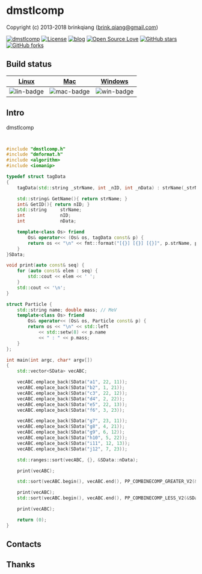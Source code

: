 # dmstlcomp

Copyright (c) 2013-2018 brinkqiang (brink.qiang@gmail.com)

[![dmstlcomp](https://img.shields.io/badge/brinkqiang-dmstlcomp-blue.svg?style=flat-square)](https://github.com/brinkqiang/dmstlcomp)
[![License](https://img.shields.io/badge/license-MIT-brightgreen.svg)](https://github.com/brinkqiang/dmstlcomp/blob/master/LICENSE)
[![blog](https://img.shields.io/badge/Author-Blog-7AD6FD.svg)](https://brinkqiang.github.io/)
[![Open Source Love](https://badges.frapsoft.com/os/v3/open-source.png)](https://github.com/brinkqiang)
[![GitHub stars](https://img.shields.io/github/stars/brinkqiang/dmstlcomp.svg?label=Stars)](https://github.com/brinkqiang/dmstlcomp) 
[![GitHub forks](https://img.shields.io/github/forks/brinkqiang/dmstlcomp.svg?label=Fork)](https://github.com/brinkqiang/dmstlcomp)

## Build status
| [Linux][lin-link] | [Mac][mac-link] | [Windows][win-link] |
| :---------------: | :----------------: | :-----------------: |
| ![lin-badge]      | ![mac-badge]       | ![win-badge]        |

[lin-badge]: https://github.com/brinkqiang/dmstlcomp/workflows/linux/badge.svg "linux build status"
[lin-link]:  https://github.com/brinkqiang/dmstlcomp/actions/workflows/linux.yml "linux build status"
[mac-badge]: https://github.com/brinkqiang/dmstlcomp/workflows/mac/badge.svg "mac build status"
[mac-link]:  https://github.com/brinkqiang/dmstlcomp/actions/workflows/mac.yml "mac build status"
[win-badge]: https://github.com/brinkqiang/dmstlcomp/workflows/win/badge.svg "win build status"
[win-link]:  https://github.com/brinkqiang/dmstlcomp/actions/workflows/win.yml "win build status"

## Intro
dmstlcomp
```cpp


#include "dmstlcomp.h"
#include "dmformat.h"
#include <algorithm>
#include <iomanip>

typedef struct tagData
{
    tagData(std::string _strName, int _nID, int _nData) : strName(_strName), nID(_nID), nData(_nData){}

    std::string& GetName(){ return strName; }
    int& GetID(){ return nID; }
    std::string     strName;
    int             nID;
    int             nData;

    template<class Os> friend
        Os& operator<< (Os& os, tagData const& p) {
        return os << "\n" << fmt::format("[{}] [{}] [{}]", p.strName, p.nID, p.nData);
    }
}SData;

void print(auto const& seq) {
    for (auto const& elem : seq) {
        std::cout << elem << ' ';
    }
    std::cout << '\n';
}

struct Particle {
    std::string name; double mass; // MeV
    template<class Os> friend
        Os& operator<< (Os& os, Particle const& p) {
        return os << "\n" << std::left
            << std::setw(8) << p.name
            << " : " << p.mass;
    }
};

int main(int argc, char* argv[])
{
    std::vector<SData> vecABC;

    vecABC.emplace_back(SData("a1", 22, 11));
    vecABC.emplace_back(SData("b2", 1, 21));
    vecABC.emplace_back(SData("c3", 22, 12));
    vecABC.emplace_back(SData("d4", 2, 22));
    vecABC.emplace_back(SData("e5", 22, 13));
    vecABC.emplace_back(SData("f6", 3, 23));

    vecABC.emplace_back(SData("g7", 23, 11));
    vecABC.emplace_back(SData("g8", 4, 21));
    vecABC.emplace_back(SData("g9", 6, 12));
    vecABC.emplace_back(SData("h10", 5, 22));
    vecABC.emplace_back(SData("i11", 12, 13));
    vecABC.emplace_back(SData("j12", 7, 23));

    std::ranges::sort(vecABC, {}, &SData::nData);

    print(vecABC);

    std::sort(vecABC.begin(), vecABC.end(), PP_COMBINECOMP_GREATER_V2(&SData::nData, &SData::GetID));

    print(vecABC);
    std::sort(vecABC.begin(), vecABC.end(), PP_COMBINECOMP_LESS_V2(&SData::nData, &SData::GetID));

    print(vecABC);

    return (0);
}
```
## Contacts

## Thanks
